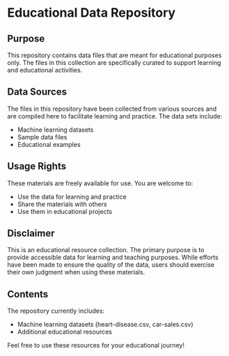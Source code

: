 # Educational Data Repository

## Purpose
This repository contains data files that are meant for educational purposes only. The files in this collection are specifically curated to support learning and educational activities.

## Data Sources
The files in this repository have been collected from various sources and are compiled here to facilitate learning and practice. The data sets include:
- Machine learning datasets
- Sample data files
- Educational examples

## Usage Rights
These materials are freely available for use. You are welcome to:
- Use the data for learning and practice
- Share the materials with others
- Use them in educational projects

## Disclaimer
This is an educational resource collection. The primary purpose is to provide accessible data for learning and teaching purposes. While efforts have been made to ensure the quality of the data, users should exercise their own judgment when using these materials.

## Contents
The repository currently includes:
- Machine learning datasets (heart-disease.csv, car-sales.csv)
- Additional educational resources

Feel free to use these resources for your educational journey!
